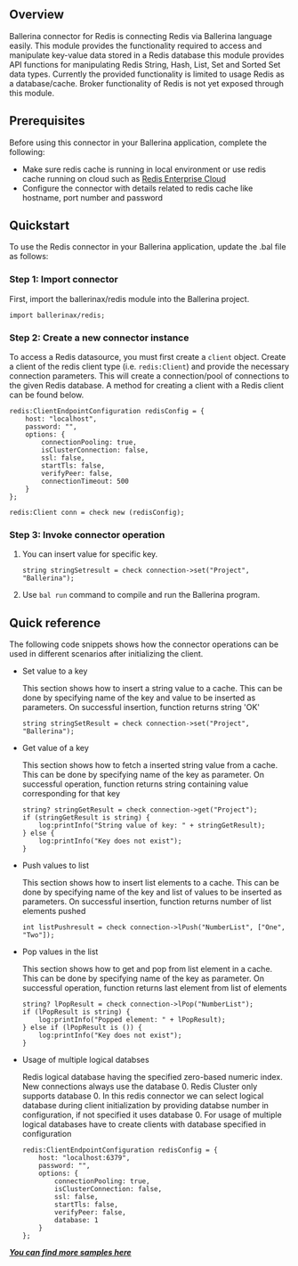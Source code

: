 ## Overview

Ballerina connector for Redis is connecting Redis via Ballerina language easily. This module provides the functionality required to access and manipulate key-value data stored in a Redis database this module provides API functions for manipulating Redis String, Hash, List, Set and Sorted Set data types.
Currently the provided functionality is limited to usage Redis as a database/cache. Broker functionality of Redis is not yet exposed through this module.

## Prerequisites
Before using this connector in your Ballerina application, complete the following:
* Make sure redis cache is running in local environment or use redis cache running on cloud such as [Redis Enterprise Cloud](https://redislabs.com/redis-enterprise-cloud/overview/)
* Configure the connector with details related to redis cache like hostname, port number and password

## Quickstart

To use the Redis connector in your Ballerina application, update the .bal file as follows:

### Step 1: Import connector
First, import the ballerinax/redis module into the Ballerina project.
```ballerina
import ballerinax/redis;
```
### Step 2: Create a new connector instance
To access a Redis datasource, you must first create a `client` object. Create a client of the redis client type (i.e. `redis:Client`) and provide the necessary connection parameters. This will create a connection/pool of connections to the given Redis database. A method for creating a client with a Redis client can be found below.
```ballerina
redis:ClientEndpointConfiguration redisConfig = {
    host: "localhost",
    password: "",
    options: {
        connectionPooling: true,
        isClusterConnection: false,
        ssl: false,
        startTls: false,
        verifyPeer: false,
        connectionTimeout: 500
    }
};

redis:Client conn = check new (redisConfig);
```
### Step 3: Invoke connector operation
1. You can insert value for specific key. 
    ```ballerina
    string stringSetresult = check connection->set("Project", "Ballerina");
    ```
2. Use `bal run` command to compile and run the Ballerina program. 

## Quick reference
The following code snippets shows how the connector operations can be used in different scenarios after initializing the client.
* Set value to a key

    This section shows how to insert a string value to a cache. This can be done by specifying name of the key and value to be inserted as parameters. On successful insertion, function returns string 'OK'
    ``` ballerina
    string stringSetResult = check connection->set("Project", "Ballerina");
    ```

* Get value of a key

    This section shows how to fetch a inserted string value from a cache. This can be done by specifying name of the key as parameter. On successful operation, function returns string containing value corresponding for that key
    ``` ballerina
    string? stringGetResult = check connection->get("Project");
    if (stringGetResult is string) {
        log:printInfo("String value of key: " + stringGetResult);
    } else {
        log:printInfo("Key does not exist");
    }
    ```
    
* Push values to list

    This section shows how to insert list elements to a cache. This can be done by specifying name of the key and list of values to be inserted as parameters. On successful insertion, function returns number of list elements pushed
    ``` ballerina
    int listPushresult = check connection->lPush("NumberList", ["One", "Two"]);
    ```

* Pop values in the list

    This section shows how to get and pop from list element in a cache. This can be done by specifying name of the key as parameter. On successful operation, function returns last element from list of elements
    ``` ballerina
    string? lPopResult = check connection->lPop("NumberList");
    if (lPopResult is string) {
        log:printInfo("Popped element: " + lPopResult);
    } else if (lPopResult is ()) {
        log:printInfo("Key does not exist");
    }
    ```
* Usage of multiple logical databses

    Redis logical database having the specified zero-based numeric index. New connections always use the database 0. Redis Cluster only supports database 0. In this redis connector we can select logical database during client initialization by providing databse number in configuration, if not specified it uses database 0. For usage of multiple logical databases have to create clients with database specified in configuration
    ```ballerina
    redis:ClientEndpointConfiguration redisConfig = {
        host: "localhost:6379",
        password: "",
        options: { 
            connectionPooling: true, 
            isClusterConnection: false, 
            ssl: false,
            startTls: false, 
            verifyPeer: false, 
            database: 1 
        }
    };
    ```

***[You can find more samples here](https://github.com/ballerina-platform/module-ballerinax-redis/tree/master/redis/samples)***
